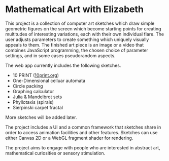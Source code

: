 # Mathematical Art with Elizabeth

This project is a collection of computer art sketches which draw simple geometric figures on the screen which become starting points for creating multitudes of interesting variations, each with their own individual flare. The user adjusts parameters to create something which uniquely visually appeals to them. The finished art piece is an image or a video that combines JavaScript programming, the chosen choice of parameter settings, and in some cases pseudorandom aspects.

The web app currently includes the following sketches.

* 10 PRINT ([10print.org](https://10print.org/))
* One-Dimensional celluar automata
* Circle packing
* Graphing calculator
* Julia & Mandelbrot sets
* Phyllotaxis (spirals)
* Sierpinski carpet fractal

More sketches will be added later.

The project includes a UI and a common framework that sketches share in order to access animation facilities and other features. Sketches can use either Canvas 2D or a WebGL fragment shader for rendering.

The project aims to engage with people who are interested in abstract art, mathematical curiosities or sensory stimulation.
